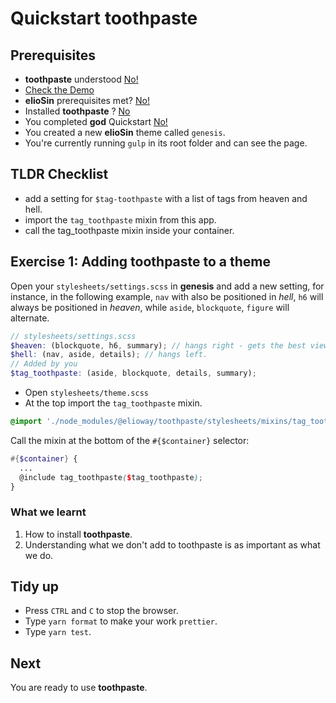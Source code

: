 # Quickstart toothpaste
## Prerequisites
- **toothpaste** understood [No!](https://elioway.gitlab.io/eliosin/toothpaste/index.html)
- [Check the Demo](demo.html)
- **elioSin** prerequisites met? [No!](https://elioway.gitlab.io/eliosin/installing.html)
- Installed **toothpaste** ? [No](https://elioway.gitlab.io/eliosin/toothpaste/installing.html)
- You completed **god** Quickstart [No!](https://elioway.gitlab.io/eliosin/god/quickstart.html)
- You created a new **elioSin** theme called `genesis`.
- You're currently running `gulp` in its root folder and can see the page.
## TLDR Checklist
- add a setting for `$tag-toothpaste` with a list of tags from heaven and hell.
- import the `tag_toothpaste` mixin from this app.
- call the tag_toothpaste mixin inside your container.
## Exercise 1: Adding toothpaste to a theme
Open your `stylesheets/settings.scss` in **genesis** and add a new setting, for instance, in the following example, `nav` with also be positioned in _hell_, `h6` will always be positioned in _heaven_, while `aside`, `blockquote`, `figure` will alternate.
```scss
// stylesheets/settings.scss
$heaven: (blockquote, h6, summary); // hangs right - gets the best views.
$hell: (nav, aside, details); // hangs left.
// Added by you
$tag_toothpaste: (aside, blockquote, details, summary);
```
- Open `stylesheets/theme.scss`
- At the top import the `tag_toothpaste` mixin.
```scss
@import './node_modules/@elioway/toothpaste/stylesheets/mixins/tag_toothpaste': ;
```
Call the mixin at the bottom of the `#{$container}` selector:
```scss
#{$container} {
  ...
  @include tag_toothpaste($tag_toothpaste);
}
```
### What we learnt
1. How to install **toothpaste**.
2. Understanding what we don't add to toothpaste is as important as what we do.
## Tidy up
- Press `CTRL` and `C` to stop the browser.
- Type `yarn format` to make your work `prettier`.
- Type `yarn test`.
## Next
You are ready to use **toothpaste**.
